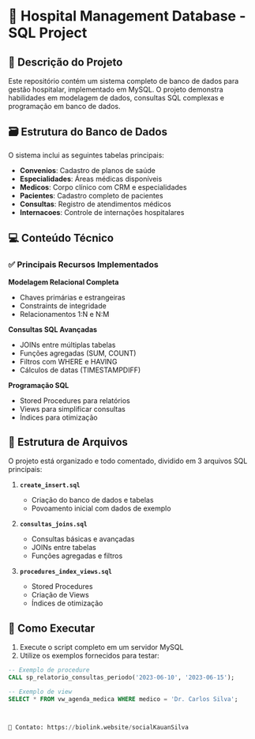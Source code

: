 # 🏥 Hospital Management Database - SQL Project

## 📝 Descrição do Projeto
Este repositório contém um sistema completo de banco de dados para gestão hospitalar, implementado em MySQL. O projeto demonstra habilidades em modelagem de dados, consultas SQL complexas e programação em banco de dados.

## 🗃️ Estrutura do Banco de Dados
O sistema inclui as seguintes tabelas principais:
- **Convenios**: Cadastro de planos de saúde
- **Especialidades**: Áreas médicas disponíveis
- **Medicos**: Corpo clínico com CRM e especialidades
- **Pacientes**: Cadastro completo de pacientes
- **Consultas**: Registro de atendimentos médicos
- **Internacoes**: Controle de internações hospitalares

## 💻 Conteúdo Técnico
### ✅ Principais Recursos Implementados
**Modelagem Relacional Completa**
- Chaves primárias e estrangeiras
- Constraints de integridade
- Relacionamentos 1:N e N:M

**Consultas SQL Avançadas**
- JOINs entre múltiplas tabelas
- Funções agregadas (SUM, COUNT)
- Filtros com WHERE e HAVING
- Cálculos de datas (TIMESTAMPDIFF)

**Programação SQL**
- Stored Procedures para relatórios
- Views para simplificar consultas
- Índices para otimização

## 📂 Estrutura de Arquivos
O projeto está organizado e todo comentado, dividido em 3 arquivos SQL principais:

1. **`create_insert.sql`**  
   - Criação do banco de dados e tabelas
   - Povoamento inicial com dados de exemplo

2. **`consultas_joins.sql`**  
   - Consultas básicas e avançadas
   - JOINs entre tabelas
   - Funções agregadas e filtros

3. **`procedures_index_views.sql`**  
   - Stored Procedures
   - Criação de Views
   - Índices de otimização

## 🚀 Como Executar
1. Execute o script completo em um servidor MySQL
2. Utilize os exemplos fornecidos para testar:

```sql
-- Exemplo de procedure
CALL sp_relatorio_consultas_periodo('2023-06-10', '2023-06-15');

-- Exemplo de view
SELECT * FROM vw_agenda_medica WHERE medico = 'Dr. Carlos Silva';



📩 Contato: https://biolink.website/socialKauanSilva
